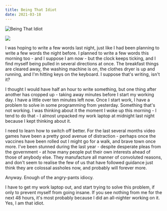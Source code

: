 ```yaml
---
title: Being That Idiot
date: 2021-03-18
---
```


![Being That Idiot](https://source.unsplash.com/_nRpqIBM40Q/1600x900)

<img src="https://cdn.substack.com/image/fetch/h_600,c_limit,f_auto,q_auto:good,fl_progressive:steep/https%3A%2F%2Fbucketeer-e05bbc84-baa3-437e-9518-adb32be77984.s3.amazonaws.com%2Fpublic%2Fimages%2Fd2c42fc5-cb11-4b42-be5e-9b3277a7af97_1280x853.jpeg" />

I was hoping to write a few words last night, just like I had been planning to write a few words the night before. I planned to write a few words this morning too - and I suppose I am now - but the clock keeps ticking, and I find myself being pulled in several directions at once. The breakfast things are cleared away, the washing machine is on, the clothes dryer is up and running, and I'm hitting keys on the keyboard. I suppose that's writing, isn't it?

I thought I would have half an hour to write something, but one thing after another has cropped up - taking away minutes before I start my working day. I have a little over ten minutes left now. Once I start work, I have a problem to solve in some programming from yesterday. Something that's not working. I was thinking about it the moment I woke up this morning - I tend to do that - I almost unpacked my work laptop at midnight last night because I kept thinking about it.

I need to learn how to switch off better. For the last several months video games have been a pretty good avenue of distraction - perhaps once the vaccines have been rolled out I might go for a walk, and brave town once more. I've been stunned during the last year - despite desperate pleas from the government - at how many people put their own interests ahead of those of anybody else. They manufacture all manner of convoluted reasons, and don't seem to realise the few of us that have followed guidance just think they are colossal assholes now, and probably will forever more.

Anyway. Enough of the angry-pants idiocy.

I have to get my work laptop out, and start trying to solve this problem, if only to prevent myself from going insane. If you see nothing from me for the next 48 hours, it's most probably because I did an all-nighter working on it. Yes, I am that idiot.